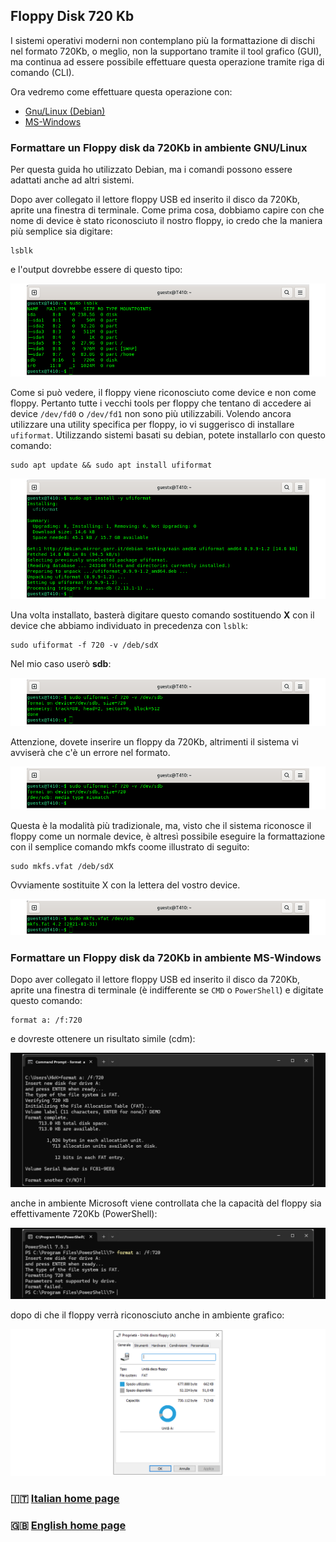 ## Floppy Disk 720 Kb

I sistemi operativi moderni non contemplano più la formattazione di dischi nel formato 720Kb, o meglio, non la supportano tramite il tool grafico (GUI), ma continua ad essere possibile effettuare questa operazione tramite riga di comando (CLI).

Ora vedremo come effettuare questa operazione con:
- [Gnu/Linux (Debian)](#Formattare-un-Floppy-disk-da-720Kb-in-ambiente-GNU/Linux)
- [MS-Windows](#formattare-un-floppy-disk-da-720kb-in-ambiente-ms-windows)

### Formattare un Floppy disk da 720Kb in ambiente GNU/Linux

Per questa guida ho utilizzato Debian, ma i comandi possono essere adattati anche ad altri sistemi.

Dopo aver collegato il lettore floppy USB ed inserito il disco da 720Kb, aprite una finestra di terminale.
Come prima cosa, dobbiamo capire con che nome di device è stato riconosciuto il nostro floppy, io credo che la maniera più semplice sia digitare:

```
lsblk
```

e l'output dovrebbe essere di questo tipo:

![lsblk](/assets/deb_lsblk.png)

Come si può vedere, il floppy viene riconosciuto come device e non come floppy.
Pertanto tutte i vecchi tools per floppy che tentano di accedere ai device `/dev/fd0` o `/dev/fd1` non sono più utilizzabili.
Volendo ancora utilizzare una utility specifica per floppy, io vi suggerisco di installare `ufiformat`.
Utilizzando sistemi basati su debian, potete installarlo con questo comando:

```
sudo apt update && sudo apt install ufiformat
```

![install_ufiformat](/assets/deb_install_ufiformat_small.png)

Una volta installato, basterà digitare questo comando sostituendo **X** con il device che abbiamo individuato in precedenza con `lsblk`:

```
sudo ufiformat -f 720 -v /deb/sdX
```

Nel mio caso userò **sdb**:

![ufiformat](/assets/deb_ufiformat.png)

Attenzione, dovete inserire un floppy da 720Kb, altrimenti il sistema vi avviserà che c'è un errore nel formato.

![ufiformat_error](/assets/deb_ufiformat_type.png)

Questa è la modalità più tradizionale, ma, visto che il sistema riconosce il floppy come un normale device, è altresì possibile eseguire la formattazione con il semplice comando mkfs coome illustrato di seguito:
```
sudo mkfs.vfat /deb/sdX
```
Ovviamente sostituite X con la lettera del vostro device.

![mkfs](/assets/deb_mkfs.png)


### Formattare un Floppy disk da 720Kb in ambiente MS-Windows

Dopo aver collegato il lettore floppy USB ed inserito il disco da 720Kb, aprite una finestra di terminale (è indifferente se `CMD` o `PowerShell`) e digitate questo comando:

```
format a: /f:720
```
e dovreste ottenere un risultato simile (cdm):

![win_format](/assets/win_cmd_format.png)

anche in ambiente Microsoft viene controllata che la capacità del floppy sia effettivamente 720Kb (PowerShell):

![wind_error](/assets/win_ps_type_error.png)

dopo di che il floppy verrà riconosciuto anche in ambiente grafico:

![win_gui](/assets/win_gui_it.png)

### 🇮🇹 [Italian home page](/readme.md)
### 🇬🇧 [English home page](/readme-en.md)
